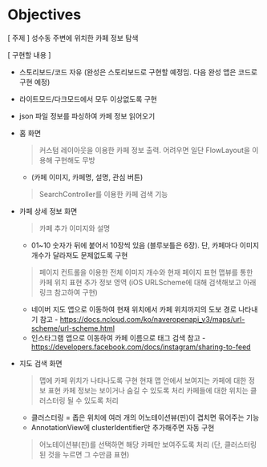 #  Objectives

[ 주제 ]
성수동 주변에 위치한 카페 정보 탐색

[  구현할 내용  ]
- 스토리보드/코드 자유 (완성은 스토리보드로 구현할 예정임. 다음 완성 앱은 코드로 구현 예정)
- 라이트모드/다크모드에서 모두 이상없도록 구현

- json 파일 정보를 파싱하여 카페 정보 읽어오기

- 홈 화면 
  > 커스텀 레이아웃을 이용한 카페 정보 출력. 어려우면 일단 FlowLayout을 이용해 구현해도 무방
    * (카페 이미지, 카페명, 설명, 관심 버튼)
  > SearchController를 이용한 카페 검색 기능

- 카페 상세 정보 화면
  > 카페 추가 이미지와 설명
    * 01~10 숫자가 뒤에 붙어서 10장씩 있음 (블루보틀은 6장). 단, 카페마다 이미지 개수가 달라져도 문제없도록 구현
  > 페이지 컨트롤을 이용한 전체 이미지 개수와 현재 페이지 표현
  > 맵뷰를 통한 카페 위치 표현
  > 추가 정보 영역 (iOS URLScheme에 대해 검색해보고 아래 링크 참고하여 구현)
    * 네이버 지도 앱으로 이동하여 현재 위치에서 카페 위치까지의 도보 경로 나타내기
      참고 - https://docs.ncloud.com/ko/naveropenapi_v3/maps/url-scheme/url-scheme.html
    * 인스타그램 앱으로 이동하여 카페 이름으로 태그 검색
      참고 - https://developers.facebook.com/docs/instagram/sharing-to-feed

- 지도 검색 화면
  > 맵에 카페 위치가 나타나도록 구현
  > 현재 맵 안에서 보여지는 카페에 대한 정보 표현
  > 카페 정보는 보이거나 숨길 수 있도록 처리
  > 카페들에 대한 위치는 클러스터링 될 수 있도록 처리 
    * 클러스터링 = 좁은 위치에 여러 개의 어노테이션뷰(핀)이 겹치면 묶어주는 기능
    * AnnotationView에 clusterIdentifier만 추가해주면 자동 구현
  > 어노테이션뷰(핀)를 선택하면 해당 카페만 보여주도록 처리 (단, 클러스터링된 것을 누르면 그 수만큼 표현)

